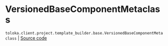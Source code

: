 # VersionedBaseComponentMetaclass
`toloka.client.project.template_builder.base.VersionedBaseComponentMetaclass` | [Source code](https://github.com/Toloka/toloka-kit/blob/v1.2.0.post1/src/client/project/template_builder/base.py#L168)

